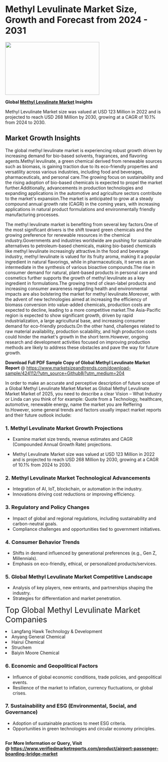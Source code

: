 <H1>Methyl Levulinate Market Size, Growth and Forecast from 2024 - 2031</H1><img class="aligncenter size-medium wp-image-584254" src="https://thirdeyenews.in/wp-content/uploads/2024/09/Global-Market-Research-300x168.jpeg" alt="" width="300" height="168" /><p><strong>Global&nbsp;<a href="https://www.marketsizeandtrends.com/download-sample/424112/?utm_source=Github8j?utm_medium=204">Methyl Levulinate Market</a> Insights</strong></p><p>Methyl Levulinate Market size was valued at USD 123 Million in 2022 and is projected to reach USD 268 Million by 2030, growing at a CAGR of 10.1% from 2024 to 2030.</p><p><h2>Market Growth Insights</h2> <p>The global methyl levulinate market is experiencing robust growth driven by increasing demand for bio-based solvents, fragrances, and flavoring agents.Methyl levulinate, a green chemical derived from renewable sources such as biomass, is gaining traction due to its eco-friendly properties and versatility across various industries, including food and beverages, pharmaceuticals, and personal care.The growing focus on sustainability and the rising adoption of bio-based chemicals is expected to propel the market further.Additionally, advancements in production technologies and expanding applications in the automotive and agriculture sectors contribute to the market's expansion.The market is anticipated to grow at a steady compound annual growth rate (CAGR) in the coming years, with increasing applications in natural product formulations and environmentally friendly manufacturing processes.</p> <p>The methyl levulinate market is benefiting from several key factors.One of the most significant drivers is the shift toward green chemicals and the growing preference for renewable resources in the chemical industry.Governments and industries worldwide are pushing for sustainable alternatives to petroleum-based chemicals, making bio-based chemicals like methyl levulinate increasingly attractive.In the food and beverage industry, methyl levulinate is valued for its fruity aroma, making it a popular ingredient in natural flavorings, while in pharmaceuticals, it serves as an intermediate in the synthesis of various bioactive compounds.The rise in consumer demand for natural, plant-based products in personal care and cosmetics further supports the growth of methyl levulinate as a key ingredient in formulations.The growing trend of clean-label products and increasing consumer awareness regarding health and environmental impacts are also bolstering the market for methyl levulinate.Moreover, with the advent of new technologies aimed at increasing the efficiency of biomass conversion into value-added chemicals, production costs are expected to decline, leading to a more competitive market.The Asia-Pacific region is expected to show significant growth, driven by rapid industrialization, a large agricultural base, and increasing consumer demand for eco-friendly products.On the other hand, challenges related to raw material availability, production scalability, and high production costs could hinder the market's growth in the short term.However, ongoing research and development activities focused on improving production methods are likely to address these obstacles and pave the way for future growth.<p><span class=""><strong>Download Full PDF Sample Copy of Global Methyl Levulinate Market Report</strong> @ <a href="https://www.marketsizeandtrends.com/download-sample/424112/?utm_source=Github8j?utm_medium=204" target="_blank">https://www.marketsizeandtrends.com/download-sample/424112/?utm_source=Github8j?utm_medium=204</a></span></p><p>In order to make an accurate and perceptive description of future scope of a Global&nbsp;Methyl Levulinate Market Market as Global&nbsp;Methyl Levulinate Market Market of 2025, you need to describe a clear Vision &ndash; What Industry or Linda can you think of for example: Quote from a Technology, healthcare, automotive, renewable energy, name the market you are Reffering to.However, some general trends and factors usually impact market reports and their future outlook include:</p><h3>1.&nbsp;<strong>Methyl Levulinate Market Growth Projections</strong></h3><ul><li>Examine market size trends, revenue estimates and CAGR (Compounded Annual Growth Rate) projections.</li><li><p>Methyl Levulinate Market size was valued at USD 123 Million in 2022 and is projected to reach USD 268 Million by 2030, growing at a CAGR of 10.1% from 2024 to 2030.</p></li></ul><h3>2.&nbsp;<strong>Methyl Levulinate Market Technological Advancements</strong></h3><ul><li>Integration of AI, IoT, blockchain, or automation in the industry.</li><li>Innovations driving cost reductions or improving efficiency.</li></ul><h3>3.&nbsp;<strong>Regulatory and Policy Changes</strong></h3><ul><li>Impact of global and regional regulations, including sustainability and carbon-neutral goals.</li><li>Compliance challenges and opportunities tied to government initiatives.</li></ul><h3>4.&nbsp;<strong>Consumer Behavior Trends</strong></h3><ul><li>Shifts in demand influenced by generational preferences (e.g., Gen Z, Millennials).</li><li>Emphasis on eco-friendly, ethical, or personalized products/services.</li></ul><h3>5.&nbsp;<strong>Global Methyl Levulinate Market Competitive Landscape</strong></h3><ul><li>Analysis of key players, new entrants, and partnerships shaping the industry.</li><li>Strategies for differentiation and market penetration.</li></ul><p data-pm-slice="1 1 []"><span style="color: inherit; font-family: inherit; font-size: 25px;">Top Global Methyl Levulinate Market Companies</span></p><div class="" data-test-id=""><p><li>Langfang Hawk Technology & Development</li><li> Anyang General Chemical</li><li> Hairui Chemical</li><li> Struchem</li><li> Baiyin Moore Chemical</li></p></div><h3>6.&nbsp;<strong>Economic and Geopolitical Factors</strong></h3><ul><li>Influence of global economic conditions, trade policies, and geopolitical events.</li><li>Resilience of the market to inflation, currency fluctuations, or global crises.</li></ul><h3>7.&nbsp;<strong>Sustainability and ESG (Environmental, Social, and Governance)</strong></h3><ul><li>Adoption of sustainable practices to meet ESG criteria.</li><li>Opportunities in green technologies and circular economy principles.</li></ul><h2><strong style="font-size: 14px;">For More Information or Query, Visit @&nbsp;</strong><a style="background-color: #ffffff; font-size: 14px;" href="https://www.marketsizeandtrends.com/report/methyl-levulinate-market/" target="_blank">https://www.verifiedmarketreports.com/product/airport-passenger-boarding-bridge-market</a></h2>